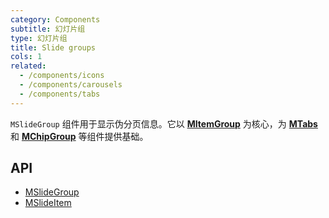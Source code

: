 ```yaml
---
category: Components
subtitle: 幻灯片组
type: 幻灯片组
title: Slide groups
cols: 1
related:
  - /components/icons
  - /components/carousels
  - /components/tabs
---
```


`MSlideGroup` 组件用于显示伪分页信息。它以 [**MItemGroup**](/components/itemgroup) 为核心，为 [**MTabs**](/components/tabs)
和 [**MChipGroup**](/components/chipgroup) 等组件提供基础。

## API

- [MSlideGroup](/api/MSlideGroup)
- [MSlideItem](/api/MSlideItem)